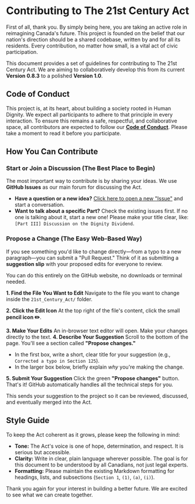 # Contributing to The 21st Century Act

First of all, thank you. By simply being here, you are taking an active role in reimagining Canada's future. This project is founded on the belief that our nation's direction should be a shared codebase, written by and for all its residents. Every contribution, no matter how small, is a vital act of civic participation.

This document provides a set of guidelines for contributing to The 21st Century Act. We are aiming to collaboratively develop this from its current **Version 0.8.3** to a polished **Version 1.0**.

## Code of Conduct

This project is, at its heart, about building a society rooted in Human Dignity. We expect all participants to adhere to that principle in every interaction. To ensure this remains a safe, respectful, and collaborative space, all contributors are expected to follow our **[Code of Conduct](CODE_OF_CONDUCT.md)**. Please take a moment to read it before you participate.

## How You Can Contribute

### Start or Join a Discussion (The Best Place to Begin)

The most important way to contribute is by sharing your ideas. We use **GitHub Issues** as our main forum for discussing the Act.

* **Have a question or a new idea?** [Click here to open a new "Issue"](https://github.com/YourUsername/21st-century-act/issues/new/choose) and start a conversation.
* **Want to talk about a specific Part?** Check the existing issues first. If no one is talking about it, start a new one! Please make your title clear, like: `[Part III] Discussion on the Dignity Dividend`.

### Propose a Change (The Easy Web-Based Way)

If you see something you'd like to change directly—from a typo to a new paragraph—you can submit a "Pull Request." Think of it as submitting a **suggestion slip** with your proposed edits for everyone to review.

You can do this entirely on the GitHub website, no downloads or terminal needed.

**1. Find the File You Want to Edit**
Navigate to the file you want to change inside the `21st_Century_Act/` folder.

**2. Click the Edit Icon**
At the top right of the file's content, click the small **pencil icon ✏️**.

**3. Make Your Edits**
An in-browser text editor will open. Make your changes directly to the text.
**4. Describe Your Suggestion**
Scroll to the bottom of the page. You'll see a section called **"Propose changes."**

* In the first box, write a short, clear title for your suggestion (e.g., `Corrected a typo in Section 125`).
* In the larger box below, briefly explain *why* you're making the change.

**5. Submit Your Suggestion**
Click the green **"Propose changes"** button. That's it! GitHub automatically handles all the technical steps for you.

This sends your suggestion to the project so it can be reviewed, discussed, and eventually merged into the Act.

## Style Guide

To keep the Act coherent as it grows, please keep the following in mind:

* **Tone:** The Act's voice is one of hope, determination, and respect. It is serious but accessible.
* **Clarity:** Write in clear, plain language wherever possible. The goal is for this document to be understood by all Canadians, not just legal experts.
* **Formatting:** Please maintain the existing Markdown formatting for headings, lists, and subsections (`Section 1`, `(1)`, `(a)`, `(i)`).

Thank you again for your interest in building a better future. We are excited to see what we can create together.
